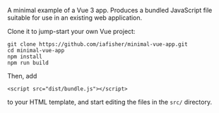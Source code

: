 A minimal example of a Vue 3 app. Produces a bundled JavaScript file suitable for use in an existing web application.

Clone it to jump-start your own Vue project:

```
git clone https://github.com/iafisher/minimal-vue-app.git
cd minimal-vue-app
npm install
npm run build
```

Then, add

```
<script src="dist/bundle.js"></script>
```

to your HTML template, and start editing the files in the `src/` directory.
